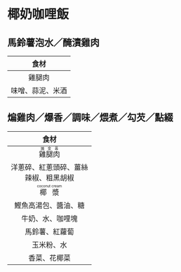 <style>
.markdown-section h1 {
    background-image: url(https://images.unsplash.com/photo-1585937421612-70a008356fbe);
}

.markdown-section h1::after {
    content: "Andy Hay";
}
</style>

# 椰奶咖哩飯

## 馬鈴薯泡水／醃漬雞肉

|       食材       |
| :--------------: |
|      雞腿肉      |
| 味噌、蒜泥、米酒 |

## 煸雞肉／爆香／調味／煨煮／勾芡／點綴

|                    食材                    |
| :----------------------------------------: |
|     <ruby>雞腿肉<rt>煸金黃</rt></ruby>     |
| 洋蔥碎、紅蔥頭碎、薑絲<br />辣椒、粗黑胡椒 |
|  <ruby>椰漿<rt>coconut cream</rt></ruby>   |
|            鰹魚高湯包、醬油、糖            |
|              牛奶、水、咖哩塊              |
|               馬鈴薯、紅蘿蔔               |
|                 玉米粉、水                 |
|                香菜、花椰菜                |
